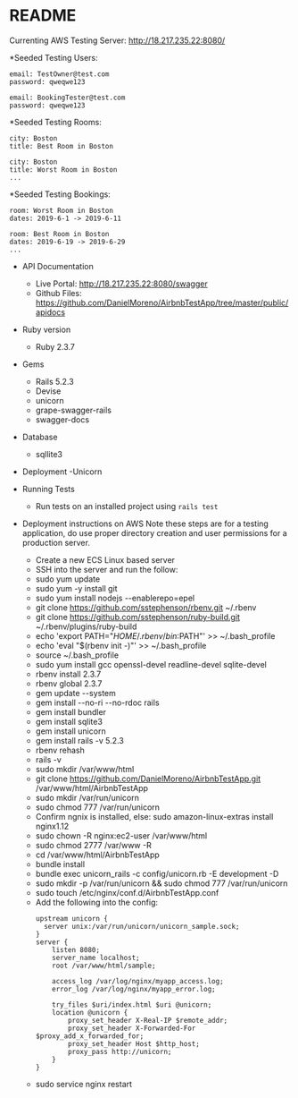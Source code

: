 # README

Currenting AWS Testing Server:  http://18.217.235.22:8080/

*Seeded Testing Users:

	email: TestOwner@test.com
	password: qweqwe123

	email: BookingTester@test.com
	password: qweqwe123

*Seeded Testing Rooms:

	city: Boston
	title: Best Room in Boston

	city: Boston
	title: Worst Room in Boston
	...

*Seeded Testing Bookings:

	room: Worst Room in Boston
	dates: 2019-6-1 -> 2019-6-11

	room: Best Room in Boston
	dates: 2019-6-19 -> 2019-6-29
	...

* API Documentation
	- Live Portal: http://18.217.235.22:8080/swagger
	- Github Files: https://github.com/DanielMoreno/AirbnbTestApp/tree/master/public/apidocs
	
* Ruby version
	- Ruby 2.3.7 

* Gems
	- Rails 5.2.3
	- Devise
	- unicorn
	- grape-swagger-rails
    - swagger-docs

* Database
	- sqllite3

* Deployment
	-Unicorn

* Running Tests
	- Run tests on an installed project using ```rails test```

* Deployment instructions on AWS
	Note these steps are for a testing application, do use proper directory creation and user permissions for a production server.
	- Create a new ECS Linux based server
	- SSH into the server and run the follow:
	- sudo yum update
	- sudo yum -y install git
	- sudo yum install nodejs --enablerepo=epel
	- git clone https://github.com/sstephenson/rbenv.git ~/.rbenv
	- git clone https://github.com/sstephenson/ruby-build.git ~/.rbenv/plugins/ruby-build
	- echo 'export PATH="$HOME/.rbenv/bin:$PATH"' >> ~/.bash_profile
	- echo 'eval "$(rbenv init -)"' >> ~/.bash_profile
	- source ~/.bash_profile
	- sudo yum install gcc openssl-devel readline-devel sqlite-devel
	- rbenv install 2.3.7 
	- rbenv global 2.3.7 
	- gem update --system
	- gem install --no-ri --no-rdoc rails
	- gem install bundler
	- gem install sqlite3
	- gem install unicorn
	- gem install rails -v 5.2.3
	- rbenv rehash
	- rails -v
	- sudo mkdir /var/www/html
	- git clone https://github.com/DanielMoreno/AirbnbTestApp.git /var/www/html/AirbnbTestApp
	- sudo mkdir /var/run/unicorn
	- sudo chmod 777 /var/run/unicorn
	- Confirm ngnix is installed, else: sudo amazon-linux-extras install nginx1.12
	- sudo chown -R nginx:ec2-user /var/www/html
	- sudo chmod 2777 /var/www -R
	- cd /var/www/html/AirbnbTestApp
	- bundle install
	- bundle exec unicorn_rails -c config/unicorn.rb -E development -D 
	- sudo mkdir -p /var/run/unicorn && sudo chmod 777 /var/run/unicorn
	- sudo touch /etc/nginx/conf.d/AirbnbTestApp.conf
	- Add the following into the config:
		```
		upstream unicorn {
		  server unix:/var/run/unicorn/unicorn_sample.sock;
		}
		server {
		    listen 8080;
		    server_name localhost;
		    root /var/www/html/sample;

		    access_log /var/log/nginx/myapp_access.log;
		    error_log /var/log/nginx/myapp_error.log;

		    try_files $uri/index.html $uri @unicorn;
		    location @unicorn {
		        proxy_set_header X-Real-IP $remote_addr;
		        proxy_set_header X-Forwarded-For $proxy_add_x_forwarded_for;
		        proxy_set_header Host $http_host;
		        proxy_pass http://unicorn;
		    }
		}
		```
	- sudo service nginx restart
